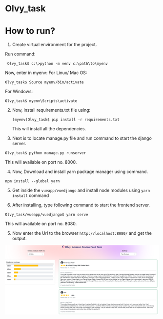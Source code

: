 # Olvy_task

# How to run?

1. Create virtual environment for the project.
  
  Run command:
  ```
   Olvy_task$ c:\>python -m venv c:\path\to\myenv
  ```
  
  Now, enter in myenv:
  For Linux/ Mac OS:
  ```
  Olvy_task$ Source myenv/bin/activate
  ```
  
  For Windows:
  ```
  Olvy_task$ myenv\Scripts\activate
  ```
  
2. Now, install requirements.txt file using:

   ```
   (myenv)Olvy_task$ pip install -r requirements.txt
   ```
 
   This will install all the dependencies.
    
3. Next is to locate manage.py file and run command to start the django server.
  ```
  Olvy_task$ python manage.py runserver
  ```
  This will available on port no. 8000.
  
4. Now, Download and install yarn package manager using command.
  ```
  npm install --global yarn
  ```
5. Get inside the ```vueapp/vuedjango``` and install node modules using ``` yarn install ``` command

6. After installing, type following command to start the frontend server.

  ```
Olvy_task/vueapp/vuedjango$ yarn serve
  ```
This will available on port no. 8080.

5. Now enter the Url to the browser ```http://localhost:8080/``` and get the output.

![](https://github.com/dhavalmaniyar/Olvy_task/blob/main/Screenshot_2022-02-09%20vuedjango.png)
